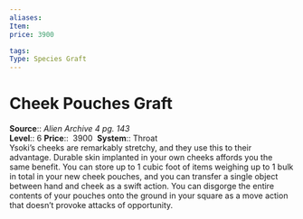 ```yaml
---
aliases: 
Item:
price: 3900

tags: 
Type: Species Graft
---
```


# Cheek Pouches Graft

**Source**:: _Alien Archive 4 pg. 143_  
**Level**:: 6
**Price**::  3900 
**System**:: Throat  
Ysoki’s cheeks are remarkably stretchy, and they use this to their advantage. Durable skin implanted in your own cheeks affords you the same benefit. You can store up to 1 cubic foot of items weighing up to 1 bulk in total in your new cheek pouches, and you can transfer a single object between hand and cheek as a swift action. You can disgorge the entire contents of your pouches onto the ground in your square as a move action that doesn’t provoke attacks of opportunity.
